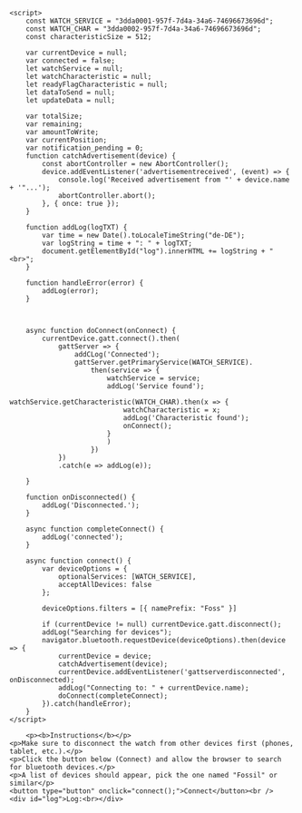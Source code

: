     <script>
        const WATCH_SERVICE = "3dda0001-957f-7d4a-34a6-74696673696d";
        const WATCH_CHAR = "3dda0002-957f-7d4a-34a6-74696673696d";
        const characteristicSize = 512;

        var currentDevice = null;
        var connected = false;
        let watchService = null;
        let watchCharacteristic = null;
        let readyFlagCharacteristic = null;
        let dataToSend = null;
        let updateData = null;

        var totalSize;
        var remaining;
        var amountToWrite;
        var currentPosition;
        var notification_pending = 0;
        function catchAdvertisement(device) {
            const abortController = new AbortController();
            device.addEventListener('advertisementreceived', (event) => {
                console.log('Received advertisement from "' + device.name + '"...');
                abortController.abort();
            }, { once: true });
        }

        function addLog(logTXT) {
            var time = new Date().toLocaleTimeString("de-DE");
            var logString = time + ": " + logTXT;
            document.getElementById("log").innerHTML += logString + "<br>";
        }

        function handleError(error) {
            addLog(error);
        }



        async function doConnect(onConnect) {
            currentDevice.gatt.connect().then(
                gattServer => {
                    addCLog('Connected');
                    gattServer.getPrimaryService(WATCH_SERVICE).
                        then(service => {
                            watchService = service;
                            addLog('Service found');
                            watchService.getCharacteristic(WATCH_CHAR).then(x => {
                                watchCharacteristic = x;
                                addLog('Characteristic found');
                                onConnect();
                            }
                            )
                        })
                })
                .catch(e => addLog(e));

        }

        function onDisconnected() {
            addLog('Disconnected.');
        }

        async function completeConnect() {
            addLog('connected');
        }

        async function connect() {
            var deviceOptions = {
                optionalServices: [WATCH_SERVICE],
                acceptAllDevices: false
            };

            deviceOptions.filters = [{ namePrefix: "Foss" }]

            if (currentDevice != null) currentDevice.gatt.disconnect();
            addLog("Searching for devices");
            navigator.bluetooth.requestDevice(deviceOptions).then(device => {
                currentDevice = device;
                catchAdvertisement(device);
                currentDevice.addEventListener('gattserverdisconnected', onDisconnected);
                addLog("Connecting to: " + currentDevice.name);
                doConnect(completeConnect);
            }).catch(handleError);
        }
    </script>

        <p><b>Instructions</b></p>
    <p>Make sure to disconnect the watch from other devices first (phones, tablet, etc.).</p>
    <p>Click the button below (Connect) and allow the browser to search for bluetooth devices.</p>
    <p>A list of devices should appear, pick the one named "Fossil" or similar</p>
    <button type="button" onclick="connect();">Connect</button><br />
    <div id="log">Log:<br></div>
